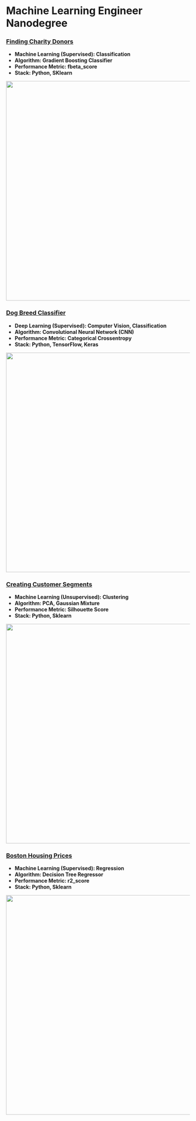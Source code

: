 # Machine Learning Engineer Nanodegree

### [Finding Charity Donors](https://github.com/jquickgh/finding-charity-donors/blob/master/finding_donors.ipynb)
 - **Machine Learning (Supervised): Classification**
 - **Algorithm: Gradient Boosting Classifier**
 - **Performance Metric: fbeta_score**
 - **Stack: Python, SKlearn**
<img src="./finding-charity-donors/charity.jpg" width="600">

### [Dog Breed Classifier](https://github.com/jquickgh/dog-breed-classifier/blob/master/dog_app.ipynb)
 - **Deep Learning (Supervised): Computer Vision, Classification**
 - **Algorithm: Convolutional Neural Network (CNN)**
 - **Performance Metric: Categorical Crossentropy**
 - **Stack: Python, TensorFlow, Keras**
<img src="./dog-breed-classifier/dog-breed.jpg" width="600"> 

### [Creating Customer Segments](https://github.com/jquickgh/creating-customer-segments/blob/master/customer_segments.ipynb)
 - **Machine Learning (Unsupervised): Clustering**
 - **Algorithm: PCA, Gaussian Mixture**
 - **Performance Metric: Silhouette Score**
 - **Stack: Python, Sklearn**
<img src="./creating-customer-segments/grocery.jpg" width="600">

### [Boston Housing Prices](https://github.com/jquickgh/boston-housing-prices/blob/master/boston_housing.ipynb)
 - **Machine Learning (Supervised): Regression**
 - **Algorithm: Decision Tree Regressor**
 - **Performance Metric: r2_score**
 - **Stack: Python, Sklearn**
<img src="./boston-housing-prices/boston.jpg" width="600">

